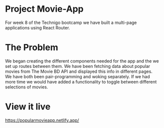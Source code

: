 # Project Movie-App

For week 8 of the Technigo bootcamp we have built a multi-page applications using React Router.

# The Problem

We began creating the different components needed for the app and the we set up routes between them. We have been fetching data about popular movies from The Movie BD API and displayed this info in different pages. We have both been pair-programming and woking separately. If we had more time we would have added a functionality to toggle between different selections of movies.

# View it live

https://popularmovieapp.netlify.app/
